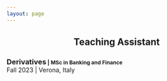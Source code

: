 ```yaml
---
layout: page
---
```



<header style="margin-bottom:0;"><h2 style="margin-bottom:0;">Teaching Assistant</h2></header>

<p style="margin-bottom:0;"><h3 style="margin-bottom:0;">Derivatives<small style="font-size:12px;"> | MSc in Banking and Finance </small></h3>
   Fall 2023 | Verona, Italy
</p>
